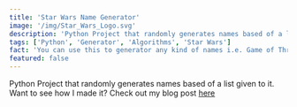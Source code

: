```yaml
---
title: 'Star Wars Name Generator'
image: '/img/Star_Wars_Logo.svg'
description: 'Python Project that randomly generates names based of a list given to it.'
tags: ['Python', 'Generator', 'Algorithms', 'Star Wars']
fact: 'You can use this to generator any kind of names i.e. Game of Thrones Characters'
featured: false
---
```


Python Project that randomly generates names based of a list given to it.
Want to see how I made it? Check out my blog post [here](https://blog.marcusv.me/2018/07/star-wars-name-generator/)
